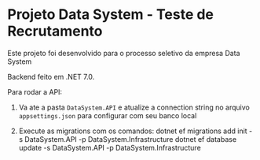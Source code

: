 # Projeto Data System - Teste de Recrutamento

Este projeto foi desenvolvido para o processo seletivo da empresa Data System

Backend feito em .NET 7.0.

Para rodar a API:

1. Va ate a pasta `DataSystem.API` e atualize a connection string no arquivo `appsettings.json` para configurar com seu banco local

2. Execute as migrations com os comandos:
dotnet ef migrations add init -s DataSystem.API -p DataSystem.Infrastructure
dotnet ef database update -s DataSystem.API -p DataSystem.Infrastructure